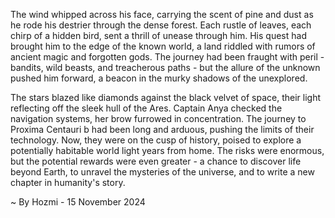 
The wind whipped across his face, carrying the scent of pine and dust as he rode his destrier through the dense forest. Each rustle of leaves, each chirp of a hidden bird, sent a thrill of unease through him. His quest had brought him to the edge of the known world, a land riddled with rumors of ancient magic and forgotten gods. The journey had been fraught with peril - bandits, wild beasts, and treacherous paths - but the allure of the unknown pushed him forward, a beacon in the murky shadows of the unexplored.

The stars blazed like diamonds against the black velvet of space, their light reflecting off the sleek hull of the Ares. Captain Anya checked the navigation systems, her brow furrowed in concentration. The journey to Proxima Centauri b had been long and arduous, pushing the limits of their technology. Now, they were on the cusp of history, poised to explore a potentially habitable world light years from home. The risks were enormous, but the potential rewards were even greater - a chance to discover life beyond Earth, to unravel the mysteries of the universe, and to write a new chapter in humanity's story. 

~ By Hozmi - 15 November 2024

